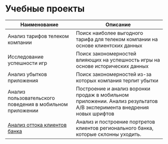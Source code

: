 # Учебные проекты

| Наименование | Описание |
|--------------|----------|
| Анализ тарифов телеком компании | Поиск наиболее выгодного тарифа для телеком компании на основе клиентских данных  |
| Исследование успешности игр  | Поиск закономерностей влияющих на успешность игры на основе исторических данных  |
| Анализ убытков приложения  |  Поиск закономерностей из-за которых компания терпит убытки  |
| Анализ пользовательского поведения в мобильном приложении | Построение и анализ воронки продаж в мобильном приложении. Анализ результатов А/В эксперимента внедрения новых шрифтов  |
| [Анализ оттока клиентов банка](https://github.com/TonySimonov/Educational_projects/tree/main/Analysis%20of%20the%20outflow%20of%20bank%20customers) | Анализ и построение портретов клиентов регионального банка, которые склонны уходить.  |
